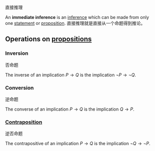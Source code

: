 直接推理

An **immediate inference** is an [inference](https://en.wikipedia.org/wiki/Inference "Inference") which can be made from only one [statement](https://en.wiktionary.org/wiki/statement "wikt:statement") or [proposition](https://en.wikipedia.org/wiki/Proposition "Proposition").
直接推理就是直接从一个命题得到推论。


## Operations on [propositions](../../../../../../../../Philosophy%20of%20language/Concepts/Proposition.md)

### Inversion
否命题

The inverse of an implication $P \to Q$ is the implication $\neg P \to \neg Q$.

### Conversion
逆命题

The converse of an implication $P \to Q$ is the implication $Q \to P$.

### [Contraposition](Contraposition.md)
逆否命题

The contrapositive of an implication $P \to Q$ is the implication $\neg Q \to \neg P$.